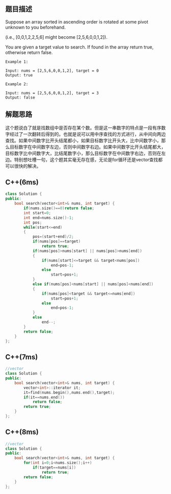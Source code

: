 ## 题目描述
Suppose an array sorted in ascending order is rotated at some pivot unknown to you beforehand.

(i.e., [0,0,1,2,2,5,6] might become [2,5,6,0,0,1,2]).

You are given a target value to search. If found in the array return true, otherwise return false.

```
Example 1:

Input: nums = [2,5,6,0,0,1,2], target = 0
Output: true

Example 2:

Input: nums = [2,5,6,0,0,1,2], target = 3
Output: false
```
## 解题思路
这个题说白了就是找数组中是否存在某个数。但是这一串数字的特点是一段有序数字经过了一次翻转后得到的。也就是说可以用中序查找的方式进行，从中间向两边查找。如果中间数字比开头结尾都小，如果目标数字比开头大，比中间数字小，那么目标数字在中间数字左边，否则中间数字右边。如果中间数字比开头结尾都大，目标数字比中间数字大，比结尾数字小，那么目标数字在中间数字右边，否则在左边。特别想吐槽一句，这个题其实毫无存在感，无论是for循环还是vector查找都可以很快的解决。
## C++(6ms)
```cpp
class Solution {
public:
    bool search(vector<int>& nums, int target) {
        if(nums.size()==0)return false;
        int start=0;
        int end=nums.size()-1;
        int pos;
        while(start<=end)
        {
            pos=(start+end)/2;
            if(nums[pos]==target)
                return true;
            if(nums[pos]>nums[start] || nums[pos]>nums[end])
            {
                if(nums[start]<=target && target<nums[pos])
                    end=pos-1;
                else
                    start=pos+1;
            }
            else if(nums[pos]<nums[start] || nums[pos]<nums[end])
            {
                if(nums[pos]<target && target<=nums[end])
                    start=pos+1;
                else
                    end=pos-1;
            }
            else
                end--;
        }
        return false;
    }
};
```
## C++(7ms)
```cpp
//vector
class Solution {
public:
    bool search(vector<int>& nums, int target) {
        vector<int>::iterator it;
        it=find(nums.begin(),nums.end(),target);
        if(it==nums.end())
            return false;
        return true;
    }
};
```
## C++(8ms)
```cpp
//vector
class Solution {
public:
    bool search(vector<int>& nums, int target) {
        for(int i=0;i<nums.size();i++)
            if(target==nums[i])
                return true;
        return false;
    }
};
```
